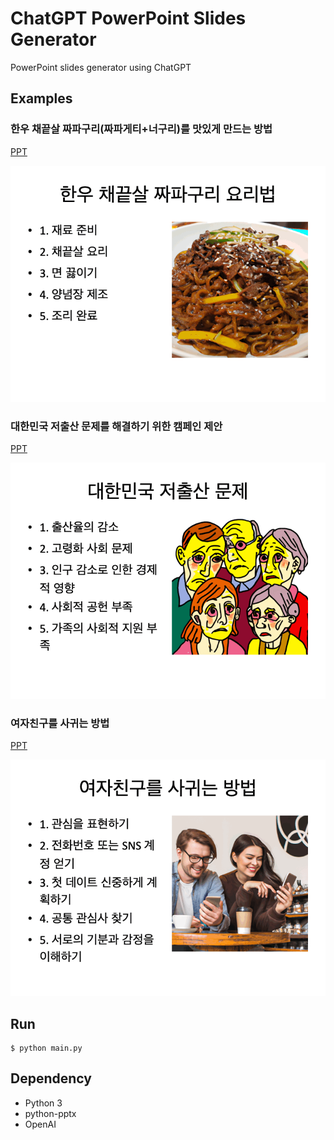 # ChatGPT PowerPoint Slides Generator

PowerPoint slides generator using ChatGPT


## Examples

### 한우 채끝살 짜파구리(짜파게티+너구리)를 맛있게 만드는 방법

[PPT](results/result_%ED%95%9C%EC%9A%B0%20%EC%B1%84%EB%81%9D%EC%82%B4%20%EC%A7%9C%ED%8C%8C%EA%B5%AC%EB%A6%AC(%EC%A7%9C%ED%8C%8C%EA%B2%8C%ED%8B%B0%2B%EB%84%88%EA%B5%AC%EB%A6%AC)%EB%A5%BC%20%EB%A7%9B%EC%9E%88%EA%B2%8C%20%EB%A7%8C%EB%93%9C%EB%8A%94%20%EB%B0%A9%EB%B2%95.pptx)

![](results/result1.gif)

### 대한민국 저출산 문제를 해결하기 위한 캠페인 제안

[PPT](results/result_%EB%8C%80%ED%95%9C%EB%AF%BC%EA%B5%AD%20%EC%A0%80%EC%B6%9C%EC%82%B0%20%EB%AC%B8%EC%A0%9C%EB%A5%BC%20%ED%95%B4%EA%B2%B0%ED%95%98%EA%B8%B0%20%EC%9C%84%ED%95%9C%20%EC%BA%A0%ED%8E%98%EC%9D%B8%20%EC%A0%9C%EC%95%88.pptx)

![](results/result2.gif)

### 여자친구를 사귀는 방법

[PPT](results/result_%EC%97%AC%EC%9E%90%EC%B9%9C%EA%B5%AC%EB%A5%BC%20%EC%82%AC%EA%B7%80%EB%8A%94%20%EB%B0%A9%EB%B2%95.pptx)

![](results/result3.gif)

## Run

```
$ python main.py
```

## Dependency

- Python 3
- python-pptx
- OpenAI
